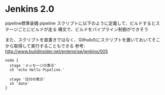 # Jenkins 2.0

pipeline標準装備
pipeline スクリプトに以下のように定義して、ビルドするとステージごとにビルドが走る
構文で、ビルドをパイプライン制御ができそう

また、スクリプトを直書きではなく、Githubのにスクリプトを置いておいてそこから取得して実行することもできる
参考: http://www.buildinsider.net/enterprise/jenkins/005


```
node {
  stage 'メッセージの表示' 
  sh 'echo Hello Pipeline.' 

  stage '日付の表示'
  sh 'date'
}
```
